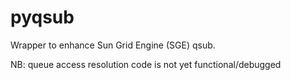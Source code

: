 pyqsub
======

Wrapper to enhance Sun Grid Engine (SGE) qsub.

NB: queue access resolution code is not yet functional/debugged
